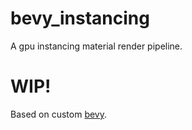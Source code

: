# bevy_instancing
A gpu instancing material render pipeline.

# WIP!
Based on custom [bevy](https://github.com/Parallel-Paradox/bevy.git).
